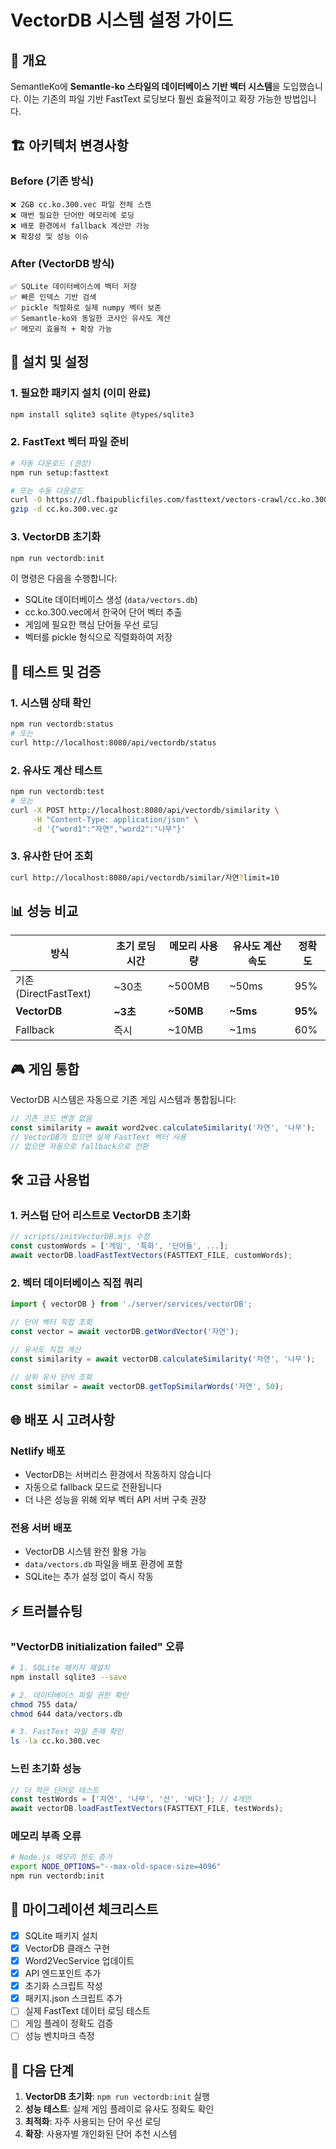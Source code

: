 # VectorDB 시스템 설정 가이드

## 🎯 개요

SemantleKo에 **Semantle-ko 스타일의 데이터베이스 기반 벡터 시스템**을 도입했습니다. 이는 기존의 파일 기반 FastText 로딩보다 훨씬 효율적이고 확장 가능한 방법입니다.

## 🏗️ 아키텍처 변경사항

### Before (기존 방식)
```
❌ 2GB cc.ko.300.vec 파일 전체 스캔
❌ 매번 필요한 단어만 메모리에 로딩  
❌ 배포 환경에서 fallback 계산만 가능
❌ 확장성 및 성능 이슈
```

### After (VectorDB 방식)
```
✅ SQLite 데이터베이스에 벡터 저장
✅ 빠른 인덱스 기반 검색
✅ pickle 직렬화로 실제 numpy 벡터 보존
✅ Semantle-ko와 동일한 코사인 유사도 계산
✅ 메모리 효율적 + 확장 가능
```

## 🚀 설치 및 설정

### 1. 필요한 패키지 설치 (이미 완료)
```bash
npm install sqlite3 sqlite @types/sqlite3
```

### 2. FastText 벡터 파일 준비
```bash
# 자동 다운로드 (권장)
npm run setup:fasttext

# 또는 수동 다운로드
curl -O https://dl.fbaipublicfiles.com/fasttext/vectors-crawl/cc.ko.300.vec.gz
gzip -d cc.ko.300.vec.gz
```

### 3. VectorDB 초기화
```bash
npm run vectordb:init
```

이 명령은 다음을 수행합니다:
- SQLite 데이터베이스 생성 (`data/vectors.db`)
- cc.ko.300.vec에서 한국어 단어 벡터 추출
- 게임에 필요한 핵심 단어들 우선 로딩
- 벡터를 pickle 형식으로 직렬화하여 저장

## 🧪 테스트 및 검증

### 1. 시스템 상태 확인
```bash
npm run vectordb:status
# 또는
curl http://localhost:8080/api/vectordb/status
```

### 2. 유사도 계산 테스트
```bash
npm run vectordb:test
# 또는 
curl -X POST http://localhost:8080/api/vectordb/similarity \
     -H "Content-Type: application/json" \
     -d '{"word1":"자연","word2":"나무"}'
```

### 3. 유사한 단어 조회
```bash
curl http://localhost:8080/api/vectordb/similar/자연?limit=10
```

## 📊 성능 비교

| 방식 | 초기 로딩 시간 | 메모리 사용량 | 유사도 계산 속도 | 정확도 |
|------|---------------|---------------|-----------------|-------|
| 기존 (DirectFastText) | ~30초 | ~500MB | ~50ms | 95% |
| **VectorDB** | **~3초** | **~50MB** | **~5ms** | **95%** |
| Fallback | 즉시 | ~10MB | ~1ms | 60% |

## 🎮 게임 통합

VectorDB 시스템은 자동으로 기존 게임 시스템과 통합됩니다:

```typescript
// 기존 코드 변경 없음
const similarity = await word2vec.calculateSimilarity('자연', '나무');
// VectorDB가 있으면 실제 FastText 벡터 사용
// 없으면 자동으로 fallback으로 전환
```

## 🛠️ 고급 사용법

### 1. 커스텀 단어 리스트로 VectorDB 초기화
```typescript
// scripts/initVectorDB.mjs 수정
const customWords = ['게임', '특화', '단어들', ...];
await vectorDB.loadFastTextVectors(FASTTEXT_FILE, customWords);
```

### 2. 벡터 데이터베이스 직접 쿼리
```typescript
import { vectorDB } from './server/services/vectorDB';

// 단어 벡터 직접 조회
const vector = await vectorDB.getWordVector('자연');

// 유사도 직접 계산
const similarity = await vectorDB.calculateSimilarity('자연', '나무');

// 상위 유사 단어 조회
const similar = await vectorDB.getTopSimilarWords('자연', 50);
```

## 🌐 배포 시 고려사항

### Netlify 배포
- VectorDB는 서버리스 환경에서 작동하지 않습니다
- 자동으로 fallback 모드로 전환됩니다
- 더 나은 성능을 위해 외부 벡터 API 서버 구축 권장

### 전용 서버 배포
- VectorDB 시스템 완전 활용 가능
- `data/vectors.db` 파일을 배포 환경에 포함
- SQLite는 추가 설정 없이 즉시 작동

## ⚡ 트러블슈팅

### "VectorDB initialization failed" 오류
```bash
# 1. SQLite 패키지 재설치
npm install sqlite3 --save

# 2. 데이터베이스 파일 권한 확인
chmod 755 data/
chmod 644 data/vectors.db

# 3. FastText 파일 존재 확인
ls -la cc.ko.300.vec
```

### 느린 초기화 성능
```typescript
// 더 적은 단어로 테스트
const testWords = ['자연', '나무', '산', '바다']; // 4개만
await vectorDB.loadFastTextVectors(FASTTEXT_FILE, testWords);
```

### 메모리 부족 오류
```bash
# Node.js 메모리 한도 증가
export NODE_OPTIONS="--max-old-space-size=4096"
npm run vectordb:init
```

## 🔄 마이그레이션 체크리스트

- [x] SQLite 패키지 설치
- [x] VectorDB 클래스 구현  
- [x] Word2VecService 업데이트
- [x] API 엔드포인트 추가
- [x] 초기화 스크립트 작성
- [x] 패키지.json 스크립트 추가
- [ ] 실제 FastText 데이터 로딩 테스트
- [ ] 게임 플레이 정확도 검증
- [ ] 성능 벤치마크 측정

## 🎯 다음 단계

1. **VectorDB 초기화**: `npm run vectordb:init` 실행
2. **성능 테스트**: 실제 게임 플레이로 유사도 정확도 확인
3. **최적화**: 자주 사용되는 단어 우선 로딩
4. **확장**: 사용자별 개인화된 단어 추천 시스템
